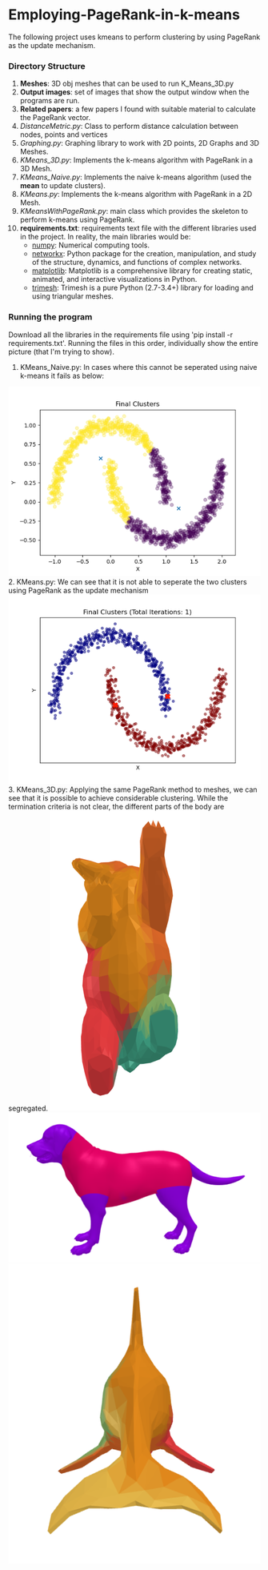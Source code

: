 # Employing-PageRank-in-k-means

The following project uses kmeans to perform clustering by using PageRank as the update mechanism.

### Directory Structure
1. **Meshes**: 3D obj meshes that can be used to run K_Means_3D.py
2. **Output images**: set of images that show the output window when the programs are run.
3. **Related papers**: a few papers I found with suitable material to calculate the PageRank vector.
4. *DistanceMetric.py*: Class to perform distance calculation between nodes, points and vertices
5. *Graphing.py*: Graphing library to work with 2D points, 2D Graphs and 3D Meshes.
6. *KMeans_3D.py*: Implements the k-means algorithm with PageRank in a 3D Mesh.
7. *KMeans_Naive.py*: Implements the naive k-means algorithm (used the **mean** to update clusters).
8. *KMeans.py*: Implements the k-means algorithm with PageRank in a 2D Mesh.
9. *KMeansWithPageRank.py*: main class which provides the skeleton to perform k-means using PageRank.
10. **requirements.txt**: requirements text file with the different libraries used in the project. In reality, the main libraries would be:
    - [numpy](https://numpy.org/): Numerical computing tools.
    - [networkx](https://networkx.org/): Python package for the creation, manipulation, and study of the structure, dynamics, and functions of complex networks.
    - [matplotlib](https://matplotlib.org/): Matplotlib is a comprehensive library for creating static, animated, and interactive visualizations in Python. 
    - [trimesh](https://github.com/mikedh/trimesh): Trimesh is a pure Python (2.7-3.4+) library for loading and using triangular meshes.
    
    
### Running the program
Download all the libraries in the requirements file using 'pip install -r requirements.txt'.
Running the files in this order, individually show the entire picture (that I'm trying to show).
1. KMeans_Naive.py: In cases where this cannot be seperated using naive k-means it fails as below:
<img src="Output images/moons_kmeans_naive.png">
2. KMeans.py: We can see that it is not able to seperate the two clusters using PageRank as the update mechanism
<img src="Output images/moons_kmeans_pagerank.png">
3. KMeans_3D.py: Applying the same PageRank method to meshes, we can see that it is possible to achieve considerable clustering. While the termination criteria is not clear, the different parts of the body are segregated.
<img src="Output images/bear1.png" width="300" height="600" display:"inline-block" >
<img src="Output images/dog.png"  display:"inline-block">
<img src="Output images/dolphin3.png" width="600" height="600" display:"inline-block">
